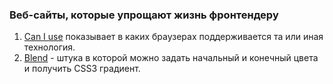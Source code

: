 ### Веб-сайты, которые упрощают жизнь фронтендеру

1. [Can I use][1] показывает в каких браузерах поддерживается та или иная технология.
2. [Blend][2] - штука в которой можно задать начальный и конечный цвета и получить CSS3 градиент.

[1]: http://caniuse.com
[2]: http://colinkeany.com/blend/
